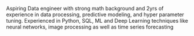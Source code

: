 
Aspiring Data engineer with strong math background and 2yrs of experience in data processing, predictive modeling, and hyper parameter tuning.
Experienced in Python, SQL, ML and Deep Learning techniques like neural networks, image processing as well as time series forecasting
